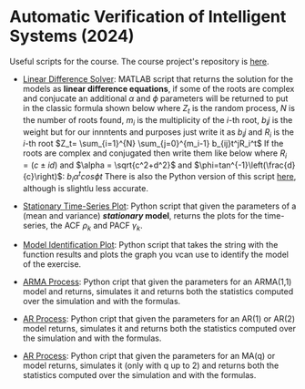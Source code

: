 # Automatic Verification of Intelligent Systems (2024)
Useful scripts for the course.
The course project's repository is [here](https://github.com/andrea-dimarco/high-dimensional-space-anomaly-detection).

- [Linear Difference Solver](./Equations/linear_difference_solver.m): MATLAB script that returns the solution for the models as **linear difference equations**, if some of the roots are complex and conjucate an additional $\alpha$ and $\phi$ parameters will be returned to put in the classic formula shown below where $Z_t$ is the random process, $N$ is the number of roots found, $m_i$ is the multiplicity of the $i$-th root, $b_ij$ is the weight but for our innntents and purposes just write it as $b_ij$ and $R_i$ is the $i$-th root
  $Z_t= \sum_{i=1}^{N} \sum_{j=0}^{m_i-1} b_{ij}t^jR_i^t$
  If the roots are complex and conjugated then write them like below where $R_i = (c\pm id)$ and $\alpha = \sqrt{c^2+d^2}$ and $\phi=tan^{-1}\left(\frac{d}{c}\right)$:
  $b_i\alpha^t cos \phi t$
  There is also the Python version of this script [here](./Equations/difference-equations.py), although is slightlu less accurate.

- [Stationary Time-Series Plot](time-series-plot.py): Python script that given the parameters of a (mean and variance) **_stationary_ model**, returns the plots for the time-series, the ACF $\rho_k$ and PACF $\gamma_k$.

- [Model Identification Plot](model-identification-plot.py): Python script that takes the string with the function results and plots the graph you vcan use to identify the model of the exercise.

- [ARMA Process](./Models/arma-process.py): Python cript that given the parameters for an ARMA(1,1) model and returns, simulates it and returns both the statistics computed over the simulation and with the formulas.

- [AR Process](./Models/moving-average-process.py): Python cript that given the parameters for an AR(1) or AR(2) model returns, simulates it and returns both the statistics computed over the simulation and with the formulas.

- [AR Process](./Models/auto-regressive-process.py): Python cript that given the parameters for an MA(q) or model returns, simulates it (only with q up to 2) and returns both the statistics computed over the simulation and with the formulas.

